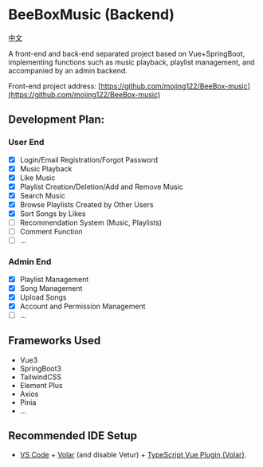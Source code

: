 # BeeBoxMusic (Backend)

[中文](https://github.com/mojing122/BeeBox-music-backend/blob/main/README_CN.md)

A front-end and back-end separated project based on Vue+SpringBoot, implementing functions such as music playback, playlist management, and accompanied by an admin backend.

Front-end project address: [https://github.com/mojing122/BeeBox-music](https://github.com/mojing122/BeeBox-music)

## Development Plan:
### User End
- [x] Login/Email Registration/Forgot Password
- [x] Music Playback
- [x] Like Music
- [x] Playlist Creation/Deletion/Add and Remove Music
- [x] Search Music
- [x] Browse Playlists Created by Other Users
- [x] Sort Songs by Likes
- [ ] Recommendation System (Music, Playlists)
- [ ] Comment Function
- [ ] ...

### Admin End
- [x] Playlist Management
- [x] Song Management
- [x] Upload Songs
- [x] Account and Permission Management
- [ ] ...

## Frameworks Used
* Vue3
* SpringBoot3
* TailwindCSS
* Element Plus
* Axios
* Pinia
* ...

## Recommended IDE Setup

- [VS Code](https://code.visualstudio.com/) + [Volar](https://marketplace.visualstudio.com/items?itemName=Vue.volar) (and disable Vetur) + [TypeScript Vue Plugin (Volar)](https://marketplace.visualstudio.com/items?itemName=Vue.vscode-typescript-vue-plugin).

